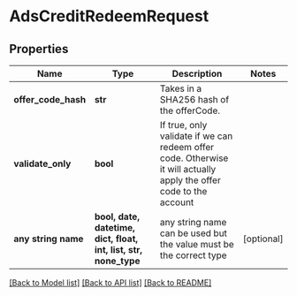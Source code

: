 # AdsCreditRedeemRequest


## Properties
Name | Type | Description | Notes
------------ | ------------- | ------------- | -------------
**offer_code_hash** | **str** | Takes in a SHA256 hash of the offerCode. | 
**validate_only** | **bool** | If true, only validate if we can redeem offer code. Otherwise it will actually apply the offer code to the account | 
**any string name** | **bool, date, datetime, dict, float, int, list, str, none_type** | any string name can be used but the value must be the correct type | [optional]

[[Back to Model list]](../README.md#documentation-for-models) [[Back to API list]](../README.md#documentation-for-api-endpoints) [[Back to README]](../README.md)


